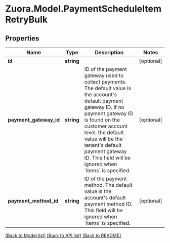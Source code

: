 
# Zuora.Model.PaymentScheduleItemRetryBulk

## Properties

Name | Type | Description | Notes
------------ | ------------- | ------------- | -------------
**id** | **string** |  | [optional] 
**payment_gateway_id** | **string** | ID of the payment gateway used to collect payments. The default value is the account&#39;s default payment gateway ID. If no payment gateway ID is found on the customer account level, the default value will be the tenant&#39;s default payment gateway ID. This field will be ignored when &#x60;items&#x60; is specified. | [optional] 
**payment_method_id** | **string** | ID of the payment method. The default value is the account&#39;s default payment method ID. This field will be ignored when &#x60;items&#x60; is specified. | [optional] 

[[Back to Model list]](../README.md#documentation-for-models)
[[Back to API list]](../README.md#documentation-for-api-endpoints)
[[Back to README]](../README.md)

